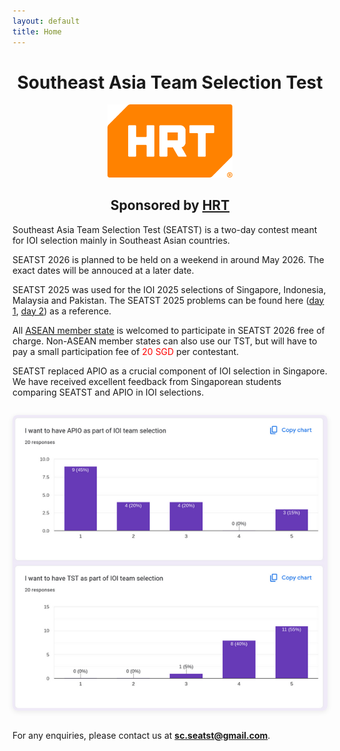 ```yaml
---
layout: default
title: Home
---
```


<h1 style="text-align: center;">Southeast Asia Team Selection Test</h1>

<div style="text-align: center;">
  <img src="/assets/images/hrt-logo.png" alt="HRT Logo" style="max-width: 200px;">
  <h2>Sponsored by <a href="https://www.hudsonrivertrading.com/" target="_blank" rel="noopener">HRT</a></h2>
</div>

Southeast Asia Team Selection Test (SEATST) is a two-day contest meant for IOI selection mainly in Southeast Asian countries.

SEATST 2026 is planned to be held on a weekend in around May 2026. The exact dates will be annouced at a later date.

SEATST 2025 was used for the IOI 2025 selections of Singapore, Indonesia, Malaysia and Pakistan. The SEATST 2025 problems can be found here ([day 1](https://codebreaker.xyz/contest/seatst2025d1), [day 2](https://codebreaker.xyz/contest/seatst2025d2)) as a reference.

All [ASEAN member state](https://asean.org/member-states/) is welcomed to participate in SEATST 2026 free of charge. Non-ASEAN member states can also use our TST, but will have to pay a small participation fee of <span style="color: red;">20 SGD</span> per contestant.

SEATST replaced APIO as a crucial component of IOI selection in Singapore. We have received excellent feedback from Singaporean students comparing SEATST and APIO in IOI selections.

<div style="text-align: center; margin: 2em 0;">
  <img src="/assets/images/singapore_gform_feedback.png" alt="Singapore SEATST feedback" style="max-width: 100%; border-radius: 8px; box-shadow: 0 2px 8px rgba(0,0,0,0.08);">
</div>

For any enquiries, please contact us at **sc.seatst@gmail.com**.